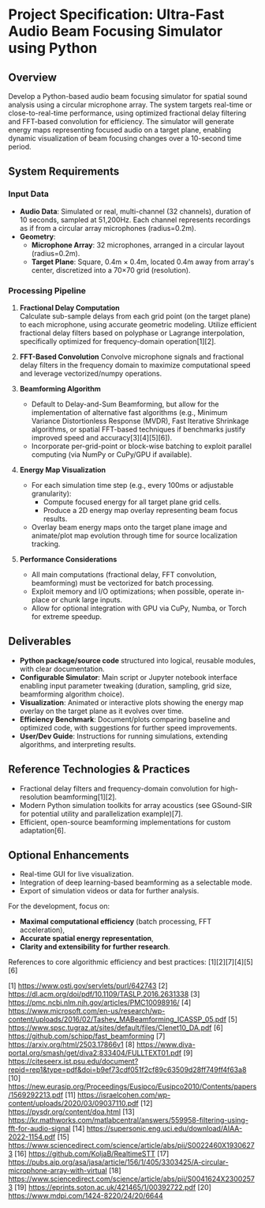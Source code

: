 # Project Specification: Ultra-Fast Audio Beam Focusing Simulator using Python

## Overview
Develop a Python-based audio beam focusing simulator for spatial sound analysis using a circular microphone array. The system targets real-time or close-to-real-time performance, using optimized fractional delay filtering and FFT-based convolution for efficiency. The simulator will generate energy maps representing focused audio on a target plane, enabling dynamic visualization of beam focusing changes over a 10-second time period.

## System Requirements

### Input Data
- **Audio Data**: Simulated or real, multi-channel (32 channels), duration of 10 seconds, sampled at 51,200Hz. Each channel represents recordings as if from a circular array microphones (radius=0.2m).
- **Geometry**:
  - **Microphone Array**: 32 microphones, arranged in a circular layout (radius=0.2m).
  - **Target Plane**: Square, 0.4m × 0.4m, located 0.4m away from array's center, discretized into a 70×70 grid (resolution).

### Processing Pipeline

1. **Fractional Delay Computation**  
   Calculate sub-sample delays from each grid point (on the target plane) to each microphone, using accurate geometric modeling. Utilize efficient fractional delay filters based on polyphase or Lagrange interpolation, specifically optimized for frequency-domain operation[1][2].

2. **FFT-Based Convolution**
   Convolve microphone signals and fractional delay filters in the frequency domain to maximize computational speed and leverage vectorized/numpy operations.

3. **Beamforming Algorithm**
   - Default to Delay-and-Sum Beamforming, but allow for the implementation of alternative fast algorithms (e.g., Minimum Variance Distortionless Response (MVDR), Fast Iterative Shrinkage algorithms, or spatial FFT-based techniques if benchmarks justify improved speed and accuracy[3][4][5][6]).
   - Incorporate per-grid-point or block-wise batching to exploit parallel computing (via NumPy or CuPy/GPU if available).

4. **Energy Map Visualization**
   - For each simulation time step (e.g., every 100ms or adjustable granularity):
     - Compute focused energy for all target plane grid cells.
     - Produce a 2D energy map overlay representing beam focus results.
   - Overlay beam energy maps onto the target plane image and animate/plot map evolution through time for source localization tracking.

5. **Performance Considerations**
   - All main computations (fractional delay, FFT convolution, beamforming) must be vectorized for batch processing.
   - Exploit memory and I/O optimizations; when possible, operate in-place or chunk large inputs.
   - Allow for optional integration with GPU via CuPy, Numba, or Torch for extreme speedup.

## Deliverables

- **Python package/source code** structured into logical, reusable modules, with clear documentation.
- **Configurable Simulator**: Main script or Jupyter notebook interface enabling input parameter tweaking (duration, sampling, grid size, beamforming algorithm choice).
- **Visualization**: Animated or interactive plots showing the energy map overlay on the target plane as it evolves over time.
- **Efficiency Benchmark**: Document/plots comparing baseline and optimized code, with suggestions for further speed improvements.
- **User/Dev Guide**: Instructions for running simulations, extending algorithms, and interpreting results.

## Reference Technologies & Practices

- Fractional delay filters and frequency-domain convolution for high-resolution beamforming[1][2].
- Modern Python simulation toolkits for array acoustics (see GSound-SIR for potential utility and parallelization example)[7].
- Efficient, open-source beamforming implementations for custom adaptation[6].

## Optional Enhancements

- Real-time GUI for live visualization.
- Integration of deep learning-based beamforming as a selectable mode.
- Export of simulation videos or data for further analysis.

For the development, focus on:
- **Maximal computational efficiency** (batch processing, FFT acceleration),
- **Accurate spatial energy representation**,
- **Clarity and extensibility for further research**.

References to core algorithmic efficiency and best practices: [1][2][7][4][5][6]

[1] https://www.osti.gov/servlets/purl/642743
[2] https://dl.acm.org/doi/pdf/10.1109/TASLP.2016.2631338
[3] https://pmc.ncbi.nlm.nih.gov/articles/PMC10098916/
[4] https://www.microsoft.com/en-us/research/wp-content/uploads/2016/02/Tashev_MABeamforming_ICASSP_05.pdf
[5] https://www.spsc.tugraz.at/sites/default/files/Clenet10_DA.pdf
[6] https://github.com/schipp/fast_beamforming
[7] https://arxiv.org/html/2503.17866v1
[8] https://www.diva-portal.org/smash/get/diva2:833404/FULLTEXT01.pdf
[9] https://citeseerx.ist.psu.edu/document?repid=rep1&type=pdf&doi=b9ef73cdf051f2cf89c63509d28ff749ff4f63a8
[10] https://new.eurasip.org/Proceedings/Eusipco/Eusipco2010/Contents/papers/1569292213.pdf
[11] https://israelcohen.com/wp-content/uploads/2020/03/09037110.pdf
[12] https://pysdr.org/content/doa.html
[13] https://kr.mathworks.com/matlabcentral/answers/559958-filtering-using-fft-for-audio-signal
[14] https://supersonic.eng.uci.edu/download/AIAA-2022-1154.pdf
[15] https://www.sciencedirect.com/science/article/abs/pii/S0022460X19306273
[16] https://github.com/KoljaB/RealtimeSTT
[17] https://pubs.aip.org/asa/jasa/article/156/1/405/3303425/A-circular-microphone-array-with-virtual
[18] https://www.sciencedirect.com/science/article/abs/pii/S0041624X23002573
[19] https://eprints.soton.ac.uk/421465/1/00392722.pdf
[20] https://www.mdpi.com/1424-8220/24/20/6644